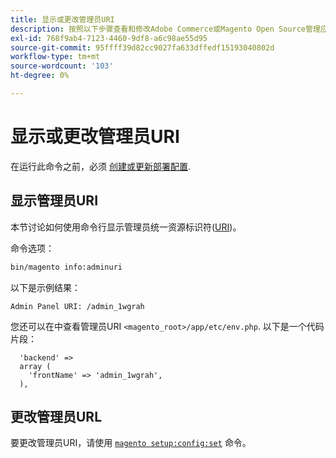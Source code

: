 ```yaml
---
title: 显示或更改管理员URI
description: 按照以下步骤查看和修改Adobe Commerce或Magento Open Source管理应用程序的URI。
exl-id: 768f9ab4-7123-4460-9df8-a6c98ae55d95
source-git-commit: 95ffff39d82cc9027fa633dffedf15193040802d
workflow-type: tm+mt
source-wordcount: '103'
ht-degree: 0%

---
```


# 显示或更改管理员URI

在运行此命令之前，必须 [创建或更新部署配置](deployment.md).

## 显示管理员URI

本节讨论如何使用命令行显示管理员统一资源标识符([URI](https://www.w3.org/Protocols/rfc2616/rfc2616-sec3.html#sec3.2))。

命令选项：

```bash
bin/magento info:adminuri
```

以下是示例结果：

```terminal
Admin Panel URI: /admin_1wgrah
```

您还可以在中查看管理员URI `<magento_root>/app/etc/env.php`. 以下是一个代码片段：

```php?start_inline=1
  'backend' =>
  array (
    'frontName' => 'admin_1wgrah',
  ),
```

## 更改管理员URL

要更改管理员URI，请使用 [`magento setup:config:set`](deployment.md) 命令。
